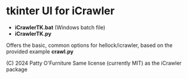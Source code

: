 # tkinter UI for iCrawler

* **iCrawlerTK.bat** (Windows batch file)
* **iCrawlerTK.py**

Offers the basic, common options for hellock/icrawler, based on the provided example **crawl.py**

(C) 2024 Patty O'Furniture
Same license (currently MIT) as the iCrawler package
